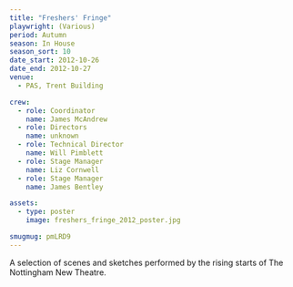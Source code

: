 ```yaml
---
title: "Freshers' Fringe"
playwright: (Various)
period: Autumn
season: In House
season_sort: 10
date_start: 2012-10-26
date_end: 2012-10-27
venue:
  - PAS, Trent Building

crew:
  - role: Coordinator
    name: James McAndrew
  - role: Directors
    name: unknown
  - role: Technical Director
    name: Will Pimblett
  - role: Stage Manager
    name: Liz Cornwell
  - role: Stage Manager
    name: James Bentley

assets:
  - type: poster
    image: freshers_fringe_2012_poster.jpg

smugmug: pmLRD9
---
```


A selection of scenes and sketches performed by the rising starts of The Nottingham New Theatre.

